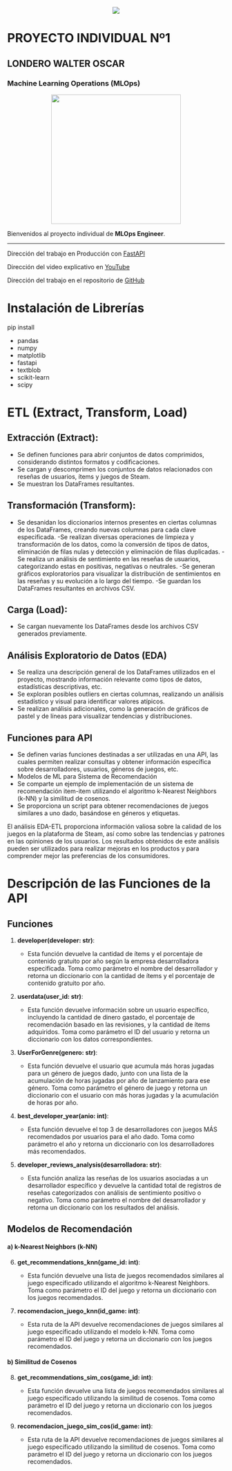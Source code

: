 <p align="center">
    <img src="https://d31uz8lwfmyn8g.cloudfront.net/Assets/logo-henry-white-lg.png">
</p>

# PROYECTO INDIVIDUAL Nº1 
## LONDERO WALTER OSCAR 
### Machine Learning Operations (MLOps)

<p align="center">
    <img src="https://user-images.githubusercontent.com/67664604/217914153-1eb00e25-ac08-4dfa-aaf8-53c09038f082.png" height=300>
</p>
  
Bienvenidos al proyecto individual de **MLOps Engineer**.

---

Dirección del trabajo en Producción con <a href="https://pi-mlops-06.onrender.com/docs" > FastAPI </a>

Dirección del video explicativo en <a href="https://youtu.be/EokEb7faNyE" > YouTube </a>

Dirección del trabajo en el repositorio de <a href="https://github.com/londerowalteroscar/PI_MLOps_06" > GitHub </a>



# Instalación de Librerías

pip install 
  - pandas 
  - numpy 
  - matplotlib 
  - fastapi 
  - textblob 
  - scikit-learn
  - scipy 


# ETL (Extract, Transform, Load)

## Extracción (Extract):

- Se definen funciones para abrir conjuntos de datos comprimidos, considerando distintos formatos y codificaciones.
- Se cargan y descomprimen los conjuntos de datos relacionados con reseñas de usuarios, ítems y juegos de Steam.
- Se muestran los DataFrames resultantes.

## Transformación (Transform):

- Se desanidan los diccionarios internos presentes en ciertas columnas de los DataFrames, creando nuevas columnas para cada clave especificada.
 -Se realizan diversas operaciones de limpieza y transformación de los datos, como la conversión de tipos de datos, eliminación de filas nulas y detección y eliminación de filas duplicadas.
 -Se realiza un análisis de sentimiento en las reseñas de usuarios, categorizando estas en positivas, negativas o neutrales.
 -Se generan gráficos exploratorios para visualizar la distribución de sentimientos en las reseñas y su evolución a lo largo del tiempo.
 -Se guardan los DataFrames resultantes en archivos CSV.

## Carga (Load):

- Se cargan nuevamente los DataFrames desde los archivos CSV generados previamente.

## Análisis Exploratorio de Datos (EDA)

- Se realiza una descripción general de los DataFrames utilizados en el proyecto, mostrando información relevante como tipos de datos, estadísticas descriptivas, etc.
- Se exploran posibles outliers en ciertas columnas, realizando un análisis estadístico y visual para identificar valores atípicos.
- Se realizan análisis adicionales, como la generación de gráficos de pastel y de líneas para visualizar tendencias y distribuciones.

## Funciones para API

- Se definen varias funciones destinadas a ser utilizadas en una API, las cuales permiten realizar consultas y obtener información específica sobre desarrolladores, usuarios, géneros de juegos, etc.
- Modelos de ML para Sistema de Recomendación
- Se comparte un ejemplo de implementación de un sistema de recomendación item-item utilizando el algoritmo k-Nearest Neighbors (k-NN) y la similitud de cosenos.
- Se proporciona un script para obtener recomendaciones de juegos similares a uno dado, basándose en géneros y etiquetas.

El análisis EDA-ETL proporciona información valiosa sobre la calidad de los juegos en la plataforma de Steam, así como sobre las tendencias y patrones en las opiniones de los usuarios. Los resultados obtenidos de este análisis pueden ser utilizados para realizar mejoras en los productos y para comprender mejor las preferencias de los consumidores.



# Descripción de las Funciones de la API

## Funciones

1. **developer(developer: str)**:
   - Esta función devuelve la cantidad de ítems y el porcentaje de contenido gratuito por año según la empresa desarrolladora especificada. Toma como parámetro el nombre del desarrollador y retorna un diccionario con la cantidad de ítems y el porcentaje de contenido gratuito por año.

2. **userdata(user_id: str)**:
   - Esta función devuelve información sobre un usuario específico, incluyendo la cantidad de dinero gastado, el porcentaje de recomendación basado en las revisiones, y la cantidad de ítems adquiridos. Toma como parámetro el ID del usuario y retorna un diccionario con los datos correspondientes.

3. **UserForGenre(genero: str)**:
   - Esta función devuelve el usuario que acumula más horas jugadas para un género de juegos dado, junto con una lista de la acumulación de horas jugadas por año de lanzamiento para ese género. Toma como parámetro el género de juego y retorna un diccionario con el usuario con más horas jugadas y la acumulación de horas por año.

4. **best_developer_year(anio: int)**:
   - Esta función devuelve el top 3 de desarrolladores con juegos MÁS recomendados por usuarios para el año dado. Toma como parámetro el año y retorna un diccionario con los desarrolladores más recomendados.

5. **developer_reviews_analysis(desarrolladora: str)**:
   - Esta función analiza las reseñas de los usuarios asociadas a un desarrollador específico y devuelve la cantidad total de registros de reseñas categorizados con análisis de sentimiento positivo o negativo. Toma como parámetro el nombre del desarrollador y retorna un diccionario con los resultados del análisis.

## Modelos de Recomendación

#### a) k-Nearest Neighbors (k-NN)

6. **get_recommendations_knn(game_id: int)**:
   - Esta función devuelve una lista de juegos recomendados similares al juego especificado utilizando el algoritmo k-Nearest Neighbors. Toma como parámetro el ID del juego y retorna un diccionario con los juegos recomendados.

7. **recomendacion_juego_knn(id_game: int)**:
   - Esta ruta de la API devuelve recomendaciones de juegos similares al juego especificado utilizando el modelo k-NN. Toma como parámetro el ID del juego y retorna un diccionario con los juegos recomendados.

#### b) Similitud de Cosenos

8. **get_recommendations_sim_cos(game_id: int)**:
   - Esta función devuelve una lista de juegos recomendados similares al juego especificado utilizando la similitud de cosenos. Toma como parámetro el ID del juego y retorna un diccionario con los juegos recomendados.

9. **recomendacion_juego_sim_cos(id_game: int)**:
   - Esta ruta de la API devuelve recomendaciones de juegos similares al juego especificado utilizando la similitud de cosenos. Toma como parámetro el ID del juego y retorna un diccionario con los juegos recomendados.
